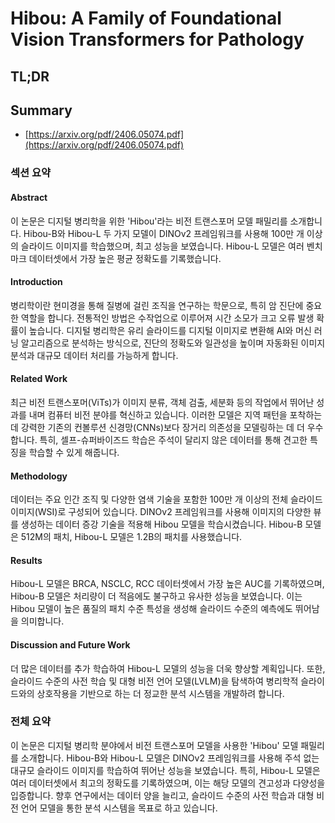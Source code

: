 # Hibou: A Family of Foundational Vision Transformers for Pathology
## TL;DR
## Summary
- [https://arxiv.org/pdf/2406.05074.pdf](https://arxiv.org/pdf/2406.05074.pdf)

### 섹션 요약

#### Abstract
이 논문은 디지털 병리학을 위한 'Hibou'라는 비전 트랜스포머 모델 패밀리를 소개합니다. Hibou-B와 Hibou-L 두 가지 모델이 DINOv2 프레임워크를 사용해 100만 개 이상의 슬라이드 이미지를 학습했으며, 최고 성능을 보였습니다. Hibou-L 모델은 여러 벤치마크 데이터셋에서 가장 높은 평균 정확도를 기록했습니다.

#### Introduction
병리학이란 현미경을 통해 질병에 걸린 조직을 연구하는 학문으로, 특히 암 진단에 중요한 역할을 합니다. 전통적인 방법은 수작업으로 이루어져 시간 소모가 크고 오류 발생 확률이 높습니다. 디지털 병리학은 유리 슬라이드를 디지털 이미지로 변환해 AI와 머신 러닝 알고리즘으로 분석하는 방식으로, 진단의 정확도와 일관성을 높이며 자동화된 이미지 분석과 대규모 데이터 처리를 가능하게 합니다.

#### Related Work
최근 비전 트랜스포머(ViTs)가 이미지 분류, 객체 검출, 세분화 등의 작업에서 뛰어난 성과를 내며 컴퓨터 비전 분야를 혁신하고 있습니다. 이러한 모델은 지역 패턴을 포착하는 데 강력한 기존의 컨볼루션 신경망(CNNs)보다 장거리 의존성을 모델링하는 데 더 우수합니다. 특히, 셀프-슈퍼바이즈드 학습은 주석이 달리지 않은 데이터를 통해 견고한 특징을 학습할 수 있게 해줍니다.

#### Methodology
데이터는 주요 인간 조직 및 다양한 염색 기술을 포함한 100만 개 이상의 전체 슬라이드 이미지(WSI)로 구성되어 있습니다. DINOv2 프레임워크를 사용해 이미지의 다양한 뷰를 생성하는 데이터 증강 기술을 적용해 Hibou 모델을 학습시켰습니다. Hibou-B 모델은 512M의 패치, Hibou-L 모델은 1.2B의 패치를 사용했습니다.

#### Results
Hibou-L 모델은 BRCA, NSCLC, RCC 데이터셋에서 가장 높은 AUC를 기록하였으며, Hibou-B 모델은 처리량이 더 적음에도 불구하고 유사한 성능을 보였습니다. 이는 Hibou 모델이 높은 품질의 패치 수준 특성을 생성해 슬라이드 수준의 예측에도 뛰어남을 의미합니다.

#### Discussion and Future Work
더 많은 데이터를 추가 학습하여 Hibou-L 모델의 성능을 더욱 향상할 계획입니다. 또한, 슬라이드 수준의 사전 학습 및 대형 비전 언어 모델(LVLM)을 탐색하여 병리학적 슬라이드와의 상호작용을 기반으로 하는 더 정교한 분석 시스템을 개발하려 합니다.

### 전체 요약
이 논문은 디지털 병리학 분야에서 비전 트랜스포머 모델을 사용한 'Hibou' 모델 패밀리를 소개합니다. Hibou-B와 Hibou-L 모델은 DINOv2 프레임워크를 사용해 주석 없는 대규모 슬라이드 이미지를 학습하여 뛰어난 성능을 보였습니다. 특히, Hibou-L 모델은 여러 데이터셋에서 최고의 정확도를 기록하였으며, 이는 해당 모델의 견고성과 다양성을 입증합니다. 향후 연구에서는 데이터 양을 늘리고, 슬라이드 수준의 사전 학습과 대형 비전 언어 모델을 통한 분석 시스템을 목표로 하고 있습니다.
